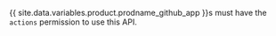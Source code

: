 {{ site.data.variables.product.prodname_github_app }}s must have the `actions` permission to use this API.